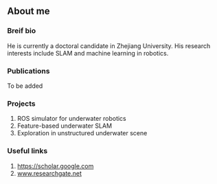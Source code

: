## About me

### Breif bio

He is currently a doctoral candidate in Zhejiang University. His research interests include SLAM and machine learning in robotics.

### Publications

To be added

### Projects

1. ROS simulator for underwater robotics
2. Feature-based underwater SLAM
3. Exploration in unstructured underwater scene

### Useful links

1. https://scholar.google.com
2. www.researchgate.net